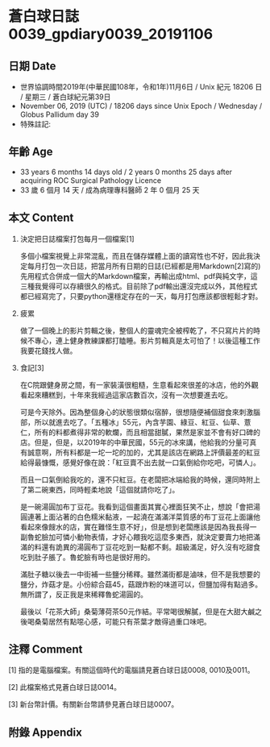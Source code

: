 [_metadata_:encoding]: - "utf-8"
[_metadata_:fileformat]: - "markdown"
[_metadata_:MIME_type]: - "text/plain"
[_metadata_:markdown_version]: - "commonmark version 0.29"
[_metadata_:markdown_spec]: - "https://spec.commonmark.org/0.29/"

# 蒼白球日誌0039_gpdiary0039_20191106 #

## 日期 Date ##

* 世界協調時間2019年(中華民國108年，令和1年)11月6日 / Unix 紀元 18206 日 / 星期三 / 蒼白球紀元第39日
* November 06, 2019 (UTC) / 18206 days since Unix Epoch / Wednesday / Globus Pallidum day 39
* 特殊註記:

## 年齡 Age ##

* 33 years 6 months 14 days old / 2 years 0 months 25 days after acquiring ROC Surgical Pathology Licence
* 33 歲 6 個月 14 天 / 成為病理專科醫師 2 年 0 個月 25 天

## 本文 Content ##

1. 決定把日誌檔案打包每月一個檔案[1]

    多個小檔案視覺上非常混亂，而且在儲存媒體上面的讀寫性也不好，因此我決定每月打包一次日誌，把當月所有日期的日誌(已經都是用Markdown[2]寫的)先用程式合併成一個大的Markdown檔案，再輸出成html、pdf與純文字，這三種我覺得可以存續很久的格式。目前除了pdf輸出還沒完成以外，其他程式都已經寫完了，只要python還穩定存在的一天，每月打包應該都很輕鬆才對。

2. 疲累

    做了一個晚上的影片剪輯之後，整個人的靈魂完全被榨乾了，不只寫片片的時候不專心，連上健身教練課都打瞌睡。影片剪輯真是太可怕了！以後這種工作我要花錢找人做。

3. 食記[3]
    
    在C院跟健身房之間，有一家裝潢很粗糙，生意看起來很差的冰店，他的外觀看起來糟糕到，十年來我經過這家店數百次，沒有一次想要進去吃。

    可是今天除外。因為整個身心的狀態很類似宿醉，很想隨便補個甜食來刺激腦部，所以就進去吃了。「五種冰」55元，內含芋園、綠豆、紅豆、仙草、薏仁，所有的料都煮得非常的軟爛，而且相當甜膩，果然是家並不會有好口碑的店。但是，但是，以2019年的中華民國，55元的冰來講，他給我的分量可真有誠意啊，所有料都是一坨一坨的加的，尤其是該店在網路上評價最差的紅豆給得最慷慨，感覺好像在說：「紅豆賣不出去就一口氣倒給你吃吧，可憐人」。

    而且一口氣倒給我吃的，還不只紅豆。在老闆把冰端給我的時候，還同時附上了第二碗東西，同時輕柔地說「這個就請你吃了」。

    是一碗湯圓加布丁豆花。我看到這個畫面其實心裡面狂笑不止，想說「會把湯圓連著上面沾著的白色糯米黏液，一起澆在滿滿洋菜質感的布丁豆花上面讓他看起來像餿水的店，實在難怪生意不好」，但是想到老闆應該是因為我長得一副魯蛇臉加可憐小動物表情，才好心餵我吃這麼多東西，就決定要賣力地把滿滿的料還有詭異的湯圓布丁豆花吃到一點都不剩。超級滿足，好久沒有吃甜食吃到肚子脹了。魯蛇臉有時也是很好用的。

    滿肚子糖以後去一中街補一些鹽分稀釋。雖然滿街都是滷味，但不是我想要的鹽分，炸菇才是。小份綜合菇45，菇跟炸粉的味道可以，但鹽加得有點過多。無所謂了，反正我是來稀釋魯蛇湯圓的。

    最後以「花茶大師」桑菊薄荷茶50元作結。平常喝很解膩，但是在大甜大鹹之後喝桑菊居然有點噁心感，可能只有茶葉才敵得過重口味吧。
    

## 注釋 Comment ##

[1] 指的是電腦檔案。有關這個時代的電腦請見蒼白球日誌0008, 0010及0011。

[2] 此檔案格式見蒼白球日誌0014。

[3] 新台幣計價。有關新台幣請參見蒼白球日誌0007。

## 附錄 Appendix ##